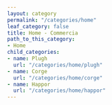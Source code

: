 ```yaml
---
layout: category
permalink: "/categories/home"
leaf_category: false
title: Home - Commercia
path_to_this_category:
- Home
child_categories:
- name: Plugh
  url: "/categories/home/plugh"
- name: Corge
  url: "/categories/home/corge"
- name: Happor
  url: "/categories/home/happor"
---
```

